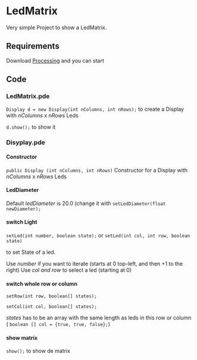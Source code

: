# LedMatrix

Very simple Project to show a LedMatrix.

## Requirements

Download [Processing](https://processing.org/) and you can start

## Code

### LedMatrix.pde

```Display d = new Display(int nColumns, int nRows);``` to create a Display with *nColumns* x *nRows* Leds

```d.show();``` to show it

### Disyplay.pde

#### Constructor

```public Display (int nColumns, int nRows)``` Constructor for a Display with *nColumns* x *nRows* Leds

#### LedDiameter

Default *ledDiameter* is 20.0 (change it with ```setLedDiameter(float newDiameter);```

#### switch Light

```setLed(int number, boolean state);``` or ```setLed(int col, int row, boolean state) ```

to set State of a led.

Use *number* if you want to iterate (starts at 0 top-left, and then +1 to the right)
Use *col and row* to select a led (starting at 0)

#### switch whole row or column

```setRow(int row, boolean[] states);```

```setCol(int col, boolean[] states);```

*states* has to be an array with the same length as leds in this row or column
( ```boolean [] col = {true, true, false};```)

#### show matrix

```show();```
to show de matrix
